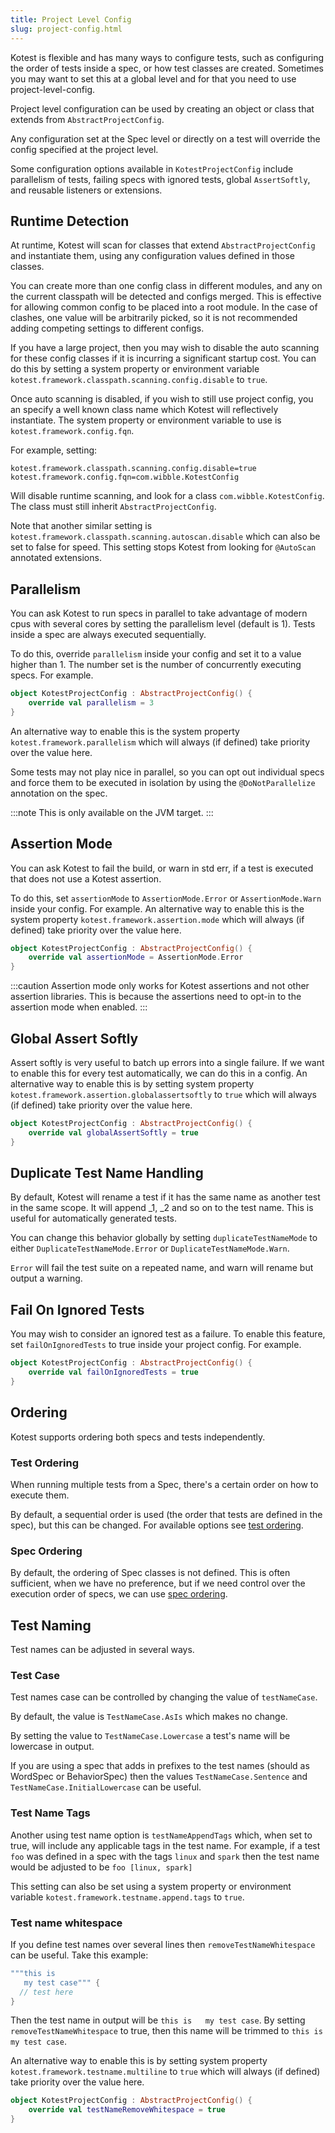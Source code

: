 ```yaml
---
title: Project Level Config
slug: project-config.html
---
```





Kotest is flexible and has many ways to configure tests, such as configuring the order of tests inside a spec, or how
test classes are created. Sometimes you may want to set this at a global level and for that you need to use
project-level-config.

Project level configuration can be used by creating an object or class that extends from `AbstractProjectConfig`.

Any configuration set at the Spec level or directly on a test will override the config specified at the project level.

Some configuration options available in `KotestProjectConfig` include parallelism of tests, failing specs with ignored
tests, global `AssertSoftly`, and reusable listeners or extensions.

## Runtime Detection

At runtime, Kotest will scan for classes that extend `AbstractProjectConfig` and instantiate them, using any
configuration values defined in those classes.

You can create more than one config class in different modules, and any on the current classpath will be detected and
configs merged. This is effective for allowing common config to be placed into a root module. In the case of clashes,
one value will be arbitrarily picked, so it is not recommended adding competing settings to different configs.

If you have a large project, then you may wish to disable the auto scanning for these config classes if it is incurring
a significant startup cost. You can do this by
setting a system property or environment variable `kotest.framework.classpath.scanning.config.disable` to `true`.

Once auto scanning is disabled, if you wish to still use project config, you an specify a well known class name which
Kotest will reflectively instantiate. The system property or environment variable to use
is `kotest.framework.config.fqn`.

For example, setting:

```
kotest.framework.classpath.scanning.config.disable=true
kotest.framework.config.fqn=com.wibble.KotestConfig
```

Will disable runtime scanning, and look for a class `com.wibble.KotestConfig`. The class must still
inherit `AbstractProjectConfig`.

Note that another similar setting is `kotest.framework.classpath.scanning.autoscan.disable` which can also be set to false for speed.
This setting stops Kotest from looking for `@AutoScan` annotated extensions.

## Parallelism

You can ask Kotest to run specs in parallel to take advantage of modern cpus with several cores by setting the parallelism level (default is 1). Tests inside a spec are always executed sequentially.

To do this, override `parallelism` inside your config and set it to a value higher than 1.
The number set is the number of concurrently executing specs. For example.


```kotlin
object KotestProjectConfig : AbstractProjectConfig() {
    override val parallelism = 3
}
```

An alternative way to enable this is the system property `kotest.framework.parallelism` which will always (if defined) take priority over the value here.

Some tests may not play nice in parallel, so you can opt out individual specs and force them to be executed in isolation by using the `@DoNotParallelize` annotation on the spec.


:::note
This is only available on the JVM target.
:::






## Assertion Mode

You can ask Kotest to fail the build, or warn in std err, if a test is executed that does not use a Kotest assertion.

To do this, set `assertionMode` to `AssertionMode.Error` or `AssertionMode.Warn` inside your config. For example.
An alternative way to enable this is the system property `kotest.framework.assertion.mode` which will always (if defined) take priority over the value here.


```kotlin
object KotestProjectConfig : AbstractProjectConfig() {
    override val assertionMode = AssertionMode.Error
}
```


:::caution
Assertion mode only works for Kotest assertions and not other assertion libraries. This is because the assertions need to opt-in
to the assertion mode when enabled.
:::



## Global Assert Softly

Assert softly is very useful to batch up errors into a single failure. If we want to enable this for every test automatically, we can do this in a config.
An alternative way to enable this is by setting system property `kotest.framework.assertion.globalassertsoftly` to `true` which will always (if defined) take priority over the value here.

```kotlin
object KotestProjectConfig : AbstractProjectConfig() {
    override val globalAssertSoftly = true
}
```



## Duplicate Test Name Handling

By default, Kotest will rename a test if it has the same name as another test in the same scope. It will append _1, _2
and so on to the test name. This is useful for automatically generated tests.

You can change this behavior globally by setting `duplicateTestNameMode` to either `DuplicateTestNameMode.Error` or `DuplicateTestNameMode.Warn`.

`Error` will fail the test suite on a repeated name, and warn will rename but output a warning.


## Fail On Ignored Tests

You may wish to consider an ignored test as a failure.
To enable this feature, set `failOnIgnoredTests` to true inside your project config. For example.

```kotlin
object KotestProjectConfig : AbstractProjectConfig() {
    override val failOnIgnoredTests = true
}
```


## Ordering

Kotest supports ordering both specs and tests independently.

### Test Ordering

When running multiple tests from a Spec, there's a certain order on how to execute them.

By default, a sequential order is used (the order that tests are defined in the spec), but this can be changed. For available options see [test ordering](test_ordering.md).

### Spec Ordering

By default, the ordering of Spec classes is not defined. This is often sufficient, when we have no preference, but if we
need control over the execution order of specs, we can use [spec ordering](spec_ordering.md).


## Test Naming

Test names can be adjusted in several ways.

### Test Case

Test names case can be controlled by changing the value of `testNameCase`.

By default, the value is `TestNameCase.AsIs` which makes no change.

By setting the value to `TestNameCase.Lowercase` a test's name will be lowercase in output.

If you are using a spec that adds in prefixes to the test names (should as WordSpec or BehaviorSpec) then the
values `TestNameCase.Sentence` and `TestNameCase.InitialLowercase` can be useful.

### Test Name Tags

Another using test name option is `testNameAppendTags` which, when set to true, will include any applicable tags in the
test name.
For example, if a test `foo` was defined in a spec with the tags `linux` and `spark` then the test name would be
adjusted
to be `foo [linux, spark]`

This setting can also be set using a system property or environment variable `kotest.framework.testname.append.tags` to `true`.


### Test name whitespace

If you define test names over several lines then `removeTestNameWhitespace` can be useful. Take this example:

```kotlin
"""this is
   my test case""" {
  // test here
}
```

Then the test name in output will be `this is   my test case`. By setting `removeTestNameWhitespace` to true,
then this name will be trimmed to `this is my test case`.

An alternative way to enable this is by setting system property `kotest.framework.testname.multiline` to `true` which will always (if defined) take priority over the value here.

```kotlin
object KotestProjectConfig : AbstractProjectConfig() {
    override val testNameRemoveWhitespace = true
}
```

